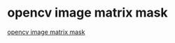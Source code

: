 # opencv image matrix mask
[opencv image matrix mask](https://aiwithcloud.com/2022/09/19/opencv_image_matrix_mask/)